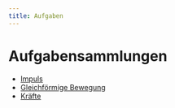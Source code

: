 ```yaml
---
title: Aufgaben
---
```


# Aufgabensammlungen

- [Impuls](https://www.akademix.ch/aufgaben/mechanik/impuls)
- [Gleichförmige Bewegung](https://www.akademix.ch/aufgaben/mechanik/bewegung/gleichfoermige_bewegung)
- [Kräfte](https://www.akademix.ch/aufgaben/mechanik/kraefte)